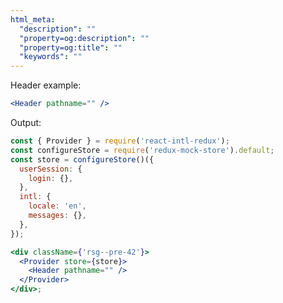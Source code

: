 ```yaml
---
html_meta:
  "description": ""
  "property=og:description": ""
  "property=og:title": ""
  "keywords": ""
---
```


Header example:

```jsx static
<Header pathname="" />
```

Output:

```jsx noeditor
const { Provider } = require('react-intl-redux');
const configureStore = require('redux-mock-store').default;
const store = configureStore()({
  userSession: {
    login: {},
  },
  intl: {
    locale: 'en',
    messages: {},
  },
});

<div className={'rsg--pre-42'}>
  <Provider store={store}>
    <Header pathname="" />
  </Provider>
</div>;
```
